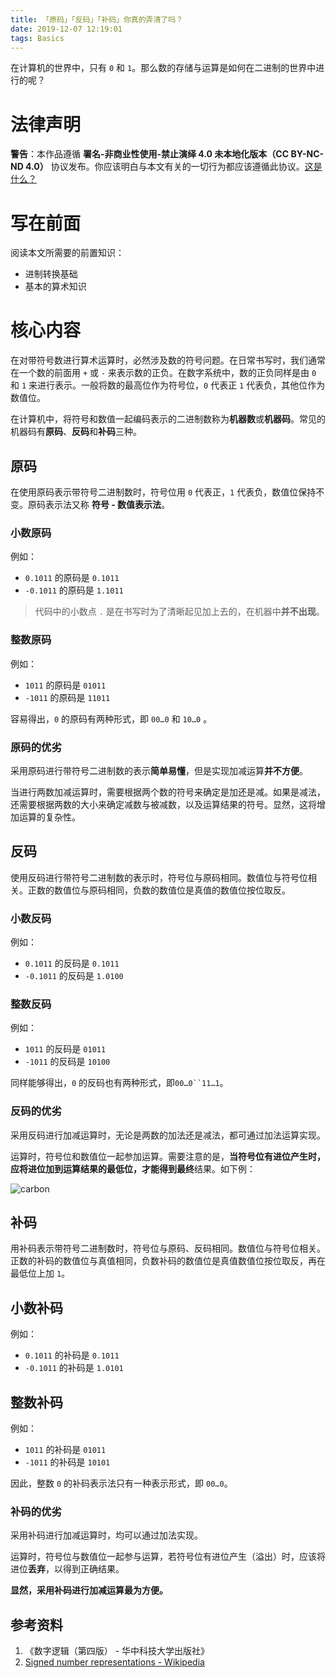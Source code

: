```yaml
---
title: 「原码」「反码」「补码」你真的弄清了吗？
date: 2019-12-07 12:19:01
tags: Basics
---
```


在计算机的世界中，只有 `0` 和 `1`。那么数的存储与运算是如何在二进制的世界中进行的呢？

# 法律声明

**警告**：本作品遵循 **署名-非商业性使用-禁止演绎 4.0 未本地化版本（CC BY-NC-ND 4.0）** 协议发布。你应该明白与本文有关的一切行为都应该遵循此协议。[这是什么？](https://creativecommons.org/licenses/by-nc-nd/4.0/)

# 写在前面

阅读本文所需要的前置知识：
+ 进制转换基础
+ 基本的算术知识

# 核心内容

在对带符号数进行算术运算时，必然涉及数的符号问题。在日常书写时，我们通常在一个数的前面用 `+` 或 `-` 来表示数的正负。在数字系统中，数的正负同样是由 `0` 和 `1` 来进行表示。一般将数的最高位作为符号位，`0` 代表正 `1` 代表负，其他位作为数值位。

在计算机中，将符号和数值一起编码表示的二进制数称为**机器数**或**机器码**。常见的机器码有**原码**、**反码**和**补码**三种。

## 原码

在使用原码表示带符号二进制数时，符号位用 `0` 代表正，`1` 代表负，数值位保持不变。原码表示法又称 **符号 - 数值表示法**。

### 小数原码

例如：
+ `0.1011` 的原码是 `0.1011`
+ `-0.1011` 的原码是 `1.1011`

> 代码中的小数点 `.` 是在书写时为了清晰起见加上去的，在机器中**并不出现**。

### 整数原码

例如：
+ `1011` 的原码是 `01011`
+ `-1011` 的原码是 `11011`

容易得出，`0` 的原码有两种形式，即 `00…0` 和 `10…0` 。

### 原码的优劣

采用原码进行带符号二进制数的表示**简单易懂**，但是实现加减运算**并不方便**。

当进行两数加减运算时，需要根据两个数的符号来确定是加还是减。如果是减法，还需要根据两数的大小来确定减数与被减数，以及运算结果的符号。显然，这将增加运算的复杂性。

## 反码

使用反码进行带符号二进制数的表示时，符号位与原码相同。数值位与符号位相关。正数的数值位与原码相同，负数的数值位是真值的数值位按位取反。

### 小数反码

例如：
+ `0.1011` 的反码是 `0.1011`
+ `-0.1011` 的反码是 `1.0100`

### 整数反码

例如：
+ `1011` 的反码是 `01011`
+ `-1011` 的反码是 `10100`

同样能够得出，`0` 的反码也有两种形式，即`00…0``11…1`。

### 反码的优劣

采用反码进行加减运算时，无论是两数的加法还是减法，都可通过加法运算实现。

运算时，符号位和数值位一起参加运算。需要注意的是，**当符号位有进位产生时，应将进位加到运算结果的最低位，才能得到最终**结果。如下例：

![carbon](http://assets.wzbspace.top/img/Ones'-complement.png)

## 补码

用补码表示带符号二进制数时，符号位与原码、反码相同。数值位与符号位相关。正数的补码的数值位与真值相同，负数补码的数值位是真值数值位按位取反，再在最低位上加 `1`。

## 小数补码

例如：
+ `0.1011` 的补码是 `0.1011`
+ `-0.1011` 的补码是 `1.0101`

## 整数补码

例如：
+ `1011` 的补码是 `01011`
+ `-1011` 的补码是 `10101`

因此，整数 `0` 的补码表示法只有一种表示形式，即 `00…0`。

### 补码的优劣

采用补码进行加减运算时，均可以通过加法实现。

运算时，符号位与数值位一起参与运算，若符号位有进位产生（溢出）时，应该将进位**丢弃**，以得到正确结果。

**显然，采用补码进行加减运算最为方便。**

## 参考资料

1. 《数字逻辑（第四版） - 华中科技大学出版社》
2. [Signed number representations - Wikipedia](https://en.wikipedia.org/wiki/Signed_number_representations#Ones'_complement)